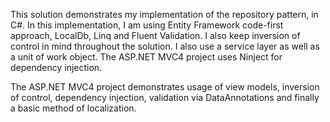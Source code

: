 This solution demonstrates my implementation of the repository pattern, in C#.
In this implementation, I am using Entity Framework code-first approach,
LocalDb, Linq and Fluent Validation. I also keep inversion of control in mind
throughout the solution. I also use a service layer as well as a unit of work
object. The ASP.NET MVC4 project uses Ninject for dependency injection.

The ASP.NET MVC4 project demonstrates usage of view models, inversion of
control, dependency injection, validation via DataAnnotations and finally
a basic method of localization.